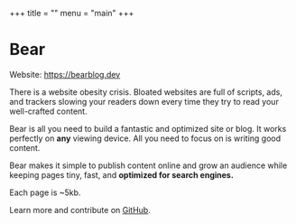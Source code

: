+++
title = ""
menu = "main"
+++

# Bear

Website: https://bearblog.dev

There is a website obesity crisis. Bloated websites are full of scripts, ads, and trackers slowing your readers down every time they try to read your well-crafted content.

Bear is all you need to build a fantastic and optimized site or blog. It works perfectly on **any** viewing device. All you need to focus on is writing good content.

Bear makes it simple to publish content online and grow an audience while keeping pages tiny, fast, and **optimized for search engines.**

Each page is ~5kb.

Learn more and contribute on [GitHub](https://github.com/HermanMartinus/bearblog).
